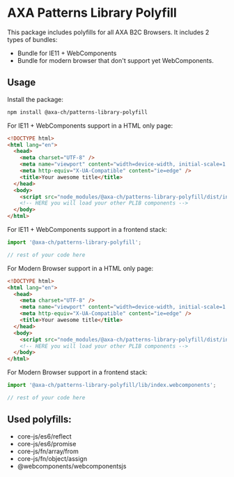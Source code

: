 # AXA Patterns Library Polyfill

This package includes polyfills for all AXA B2C Browsers. It includes 2 types of bundles:

- Bundle for IE11 + WebComponents
- Bundle for modern browser that don't support yet WebComponents.

## Usage

Install the package:

```bash
npm install @axa-ch/patterns-library-polyfill
```

For IE11 + WebComponents support in a HTML only page:

```html
<!DOCTYPE html>
<html lang="en">
  <head>
    <meta charset="UTF-8" />
    <meta name="viewport" content="width=device-width, initial-scale=1.0" />
    <meta http-equiv="X-UA-Compatible" content="ie=edge" />
    <title>Your awesome title</title>
  </head>
  <body>
    <script src="node_modules/@axa-ch/patterns-library-polyfill/dist/index.js"></script>
    <!-- HERE you will load your other PLIB components -->
  </body>
</html>
```

For IE11 + WebComponents support in a frontend stack:

```js
import '@axa-ch/patterns-library-polyfill';

// rest of your code here
```

For Modern Browser support in a HTML only page:

```html
<!DOCTYPE html>
<html lang="en">
  <head>
    <meta charset="UTF-8" />
    <meta name="viewport" content="width=device-width, initial-scale=1.0" />
    <meta http-equiv="X-UA-Compatible" content="ie=edge" />
    <title>Your awesome title</title>
  </head>
  <body>
    <script src="node_modules/@axa-ch/patterns-library-polyfill/dist/index.webcomponents.js"></script>
    <!-- HERE you will load your other PLIB components -->
  </body>
</html>
```

For Modern Browser support in a frontend stack:

```js
import '@axa-ch/patterns-library-polyfill/lib/index.webcomponents';

// rest of your code here
```

## Used polyfills:

- core-js/es6/reflect
- core-js/es6/promise
- core-js/fn/array/from
- core-js/fn/object/assign
- @webcomponents/webcomponentsjs
